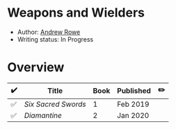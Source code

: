 # Weapons and Wielders

- Author: [Andrew Rowe](/authors.md#andrew-rowe)
- Writing status: In Progress

# Overview

| ✔️ | Title | Book | Published | ✏️ |
| - | - | - | - | - |
| ✅ | _Six Sacred Swords_ | 1 | Feb 2019 | |
| ✅ | _Diamantine_ | 2 | Jan 2020 | |
